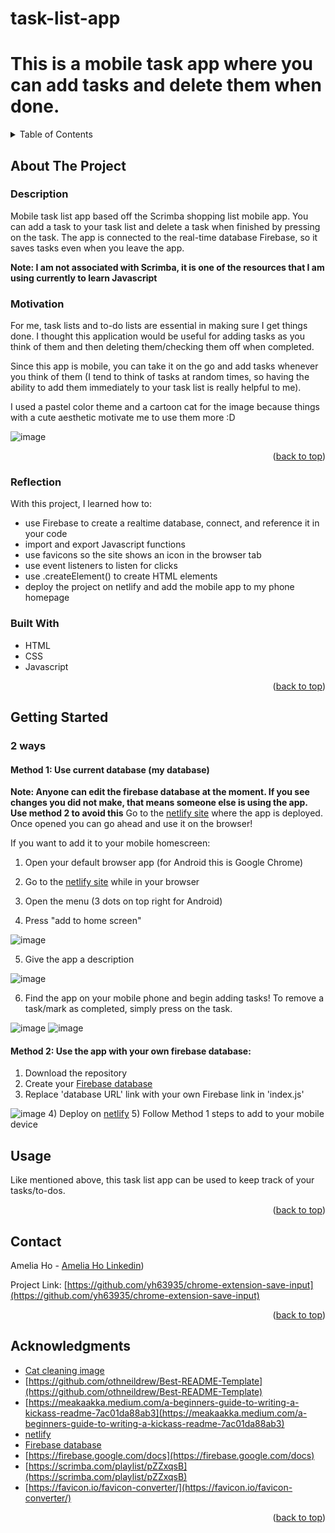 # task-list-app
# This is a mobile task app where you can add tasks and delete them when done. 

<!-- TABLE OF CONTENTS -->
<details>
  <summary>Table of Contents</summary>
  <ol>
    <li>
      <a href="#about-the-project">About The Project</a>
      <ul>
        <li><a href="#motivation">Motivation</a></li>
        <li><a href="#reflection">Reflection</a></li>
        <li><a href="#built-with">Built With</a></li>
      </ul>
    </li>
    <li><a href="#getting-started">Getting Started</a></li>
    <li><a href="#usage">Usage</a></li>
    <li><a href="#contact">Contact</a></li>
    <li><a href="#acknowledgments">Acknowledgments</a></li>
  </ol>
</details>



<!-- ABOUT THE PROJECT -->
## About The Project

### Description
Mobile task list app based off the Scrimba shopping list mobile app. You can add a task to your task list and delete a task when finished by pressing on the task. 
The app is connected to the real-time database Firebase, so it saves tasks even when you leave the app. 

**Note: I am not associated with Scrimba, it is one of the resources that I am using currently to learn Javascript**

### Motivation
For me, task lists and to-do lists are essential in making sure I get things done. I thought this application would be useful for adding tasks as you think of them and then deleting them/checking them off when completed. 

Since this app is mobile, you can take it on the go and add tasks whenever you think of them (I tend to think of tasks at random times, so having the ability to add them immediately to your task list is really helpful to me). 

I used a pastel color theme and a cartoon cat for the image because things with a cute aesthetic motivate me to use them more :D

![image](https://github.com/yh63935/task-list-app/assets/120755144/d0b44f79-3b2a-429c-be08-8f95f3338314)


<p align="right">(<a href="#readme-top">back to top</a>)</p>

### Reflection
With this project, I learned how to:
- use Firebase to create a realtime database, connect, and reference it in your code
- import and export Javascript functions
- use favicons so the site shows an icon in the browser tab
- use event listeners to listen for clicks
- use .createElement() to create HTML elements
- deploy the project on netlify and add the mobile app to my phone homepage

### Built With

* HTML
* CSS
* Javascript
<p align="right">(<a href="#readme-top">back to top</a>)</p>

<!-- GETTING STARTED -->
## Getting Started

### 2 ways
#### Method 1: Use current database (my database)
**Note: Anyone can edit the firebase database at the moment. If you see changes you did not make, that means someone else is using the app.
Use method 2 to avoid this**
Go to the [netlify site](https://genuine-snickerdoodle-caefed.netlify.app/) where the app is deployed. Once opened you can go ahead and use it on the browser!

If you want to add it to your mobile homescreen:
1) Open your default browser app (for Android this is Google Chrome)
2) Go to the [netlify site](https://genuine-snickerdoodle-caefed.netlify.app/) while in your browser
3) Open the menu (3 dots on top right for Android)

4) Press "add to home screen"

![image](https://github.com/yh63935/task-list-app/assets/120755144/0dfcdf5f-94ee-4bb7-b38d-b400088ca573)

5) Give the app a description

![image](https://github.com/yh63935/task-list-app/assets/120755144/e4222040-414f-4f67-8ea6-87befdd3c54d)

6) Find the app on your mobile phone and begin adding tasks! To remove a task/mark as completed, simply press on the task.

   
![image](https://github.com/yh63935/task-list-app/assets/120755144/21e79a87-fe00-4f87-b809-b5df09b008d6)
![image](https://github.com/yh63935/task-list-app/assets/120755144/80a51102-e3c9-464d-be8c-d52b025f1d3a)



#### Method 2: Use the app with your own firebase database:
1) Download the repository
2) Create your [Firebase database](https://console.firebase.google.com/)
3) Replace 'database URL' link with your own Firebase link in 'index.js'

![image](https://github.com/yh63935/task-list-app/assets/120755144/256422c9-5751-4738-a1cc-2ad786c85b67)
4) Deploy on [netlify](https://app.netlify.com/)
5) Follow Method 1 steps to add to your mobile device

<!-- USAGE EXAMPLES -->
## Usage

Like mentioned above, this task list app can be used to keep track of your tasks/to-dos. 

<p align="right">(<a href="#readme-top">back to top</a>)</p>


<!-- CONTACT -->
## Contact

Amelia Ho - [Amelia Ho Linkedin](https://www.linkedin.com/in/ameliahoyp/))

Project Link: [https://github.com/yh63935/chrome-extension-save-input](https://github.com/yh63935/chrome-extension-save-input)

<p align="right">(<a href="#readme-top">back to top</a>)</p>



<!-- ACKNOWLEDGMENTS -->
## Acknowledgments

* [Cat cleaning image](https://en.ac-illust.com/clip-art/22306462/cleaning--cute-cat-illustration)
* [https://github.com/othneildrew/Best-README-Template](https://github.com/othneildrew/Best-README-Template)
* [https://meakaakka.medium.com/a-beginners-guide-to-writing-a-kickass-readme-7ac01da88ab3](https://meakaakka.medium.com/a-beginners-guide-to-writing-a-kickass-readme-7ac01da88ab3)
* [netlify](https://app.netlify.com/)
* [Firebase database](https://console.firebase.google.com/)
* [https://firebase.google.com/docs](https://firebase.google.com/docs)
* [https://scrimba.com/playlist/pZZxqsB](https://scrimba.com/playlist/pZZxqsB)
* [https://favicon.io/favicon-converter/](https://favicon.io/favicon-converter/)


<p align="right">(<a href="#readme-top">back to top</a>)</p>




